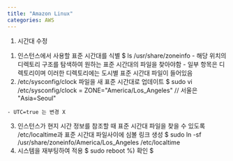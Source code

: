 ```yaml
---
title: "Amazon Linux"
categories: AWS
---
```


1. 시간대 수정
  1) 인스턴스에서 사용할 표준 시간대를 식별
    $ ls /usr/share/zoneinfo
    - 해당 위치의 디렉토리 구조를 탐색하여 원하는 표준 시간대의 파일을 찾아야함
    - 일부 항목은 디렉토리이며 이러한 디렉토리에는 도시별 표준 시간대 파일이 들어있음
  2) /etc/sysconfig/clock 파일을 새 표준 시간대로 업데이트
    $ sudo vi /etc/sysconfig/clock
    = ZONE="America/Los_Angeles" // 서울은 "Asia=Seoul"
    
    - UTC=true 는 변경 X
  3) 인스턴스가 현지 시간 정보를 참조할 때 표준 시간대 파일을 찾을 수 있도록 /etc/localtime과 표준 시간대 파일사이에 심볼 링크 생성
    $ sudo ln -sf /usr/share/zoneinfo/America/Los_Angeles /etc/localtime
  4) 시스템을 재부팅하여 적용
    $ sudo reboot
  %) 확인
    $ 
